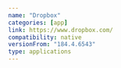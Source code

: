 ```yaml
---
name: "Dropbox"
categories: [app]
link: https://www.dropbox.com/
compatibility: native
versionFrom: "184.4.6543"
type: applications
---
```



